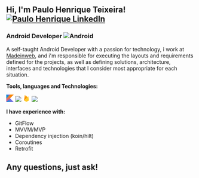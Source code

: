 ## Hi, I'm Paulo Henrique Teixeira! <a href="https://www.linkedin.com/in/phteixeira/"><img alt="Paulo Henrique LinkedIn" width="22px" src="https://raw.githubusercontent.com/peterthehan/peterthehan/master/assets/linkedin.svg"></a>

### Android Developer ![Android](https://img.icons8.com/office/40/000000/android.png "Android")

A self-taught Android Developer with a passion for technology, i work at [Madeinweb](https://www.madeinweb.com.br/), and i'm responsible for executing the layouts and requirements defined for the projects, as well as defining solutions, architecture, interfaces and technologies that I consider most appropriate for each situation.

**Tools, languages and Technologies:**

<code><img height="20" src="https://raw.githubusercontent.com/github/explore/80688e429a7d4ef2fca1e82350fe8e3517d3494d/topics/kotlin/kotlin.png"></code>
<code><img height="20" src="https://developer.android.com/studio/images/studio-icon-preview.svg"></code>
<code><img height="20" src="https://raw.githubusercontent.com/github/explore/80688e429a7d4ef2fca1e82350fe8e3517d3494d/topics/firebase/firebase.png"></code>
<code><img height="20" src="https://avatars.githubusercontent.com/u/18133?s=200&v=4"></code>

**I have experience with:**

- GitFlow
- MVVM/MVP
- Dependency injection (koin/hilt)
- Coroutines
- Retrofit

## Any questions, just ask!
